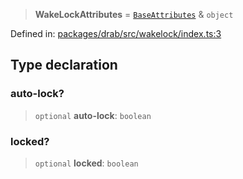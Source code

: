 > **WakeLockAttributes** = [`BaseAttributes`](/PUBLIC_PATH/type-aliases/BaseAttributes.md) & `object`

Defined in: [packages/drab/src/wakelock/index.ts:3](https://github.com/rossrobino/components/blob/main/packages/drab/src/wakelock/index.ts#L3)

## Type declaration

### auto-lock?

> `optional` **auto-lock**: `boolean`

### locked?

> `optional` **locked**: `boolean`

